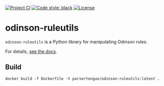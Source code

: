 [![Project CI](https://github.com/clu-ling/odinson-ruleutils/actions/workflows/ci.yml/badge.svg)](https://github.com/clu-ling/odinson-ruleutils/actions/workflows/ci.yml) [![Code style: black](https://img.shields.io/badge/code%20style-black-000000.svg)](https://github.com/psf/black) [![License](https://img.shields.io/badge/License-Apache%202.0-blue.svg)](https://opensource.org/licenses/Apache-2.0)

# odinson-ruleutils

`odinson-ruleutils` is a Python library for manipulating Odinson rules.

For details, [see the docs](https://clu-ling.github.io/odinson-ruleutils).
## Build

```docker build -f Dockerfile -t parsertongue/odinson-ruleutils:latest .```